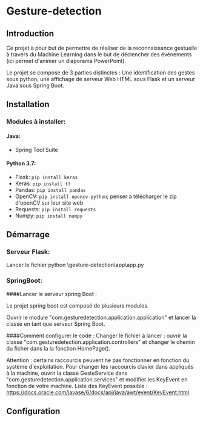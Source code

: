 # Gesture-detection
## Introduction
Ce projet à pour but de permettre de réaliser de la reconnaissance gestuelle à travers du Machine Learning dans le but de déclencher des événements (ici permet d'animer un diaporama PowerPoint).

Le projet se compose de 3 parties distinctes : Une identification des gestes sous python, une affichage de serveur Web HTML sous Flask et un serveur Java sous Spring Boot.
## Installation
### Modules à installer:
#### Java:
- Spring Tool Suite
#### Python 3.7: 
- Flask: `pip install keras`
- Keras: `pip install tf`
- Pandas: `pip install pandas`
- OpenCV: `pip install opencv-python`; penser à télécharger le zip d'openCV sur leur site web
- Requests: `pip install requests`
- Numpy: `pip install numpy`
## Démarrage
### Serveur Flask:
Lancer le fichier python
\gesture-detection\app\app.py
### SpringBoot:
####Lancer le serveur spring Boot :

Le projet spring boot est composé de plusieurs modules.

Ouvrir le module "com.gesturedetection.application.application" et lancer la classe en tant que serveur Spring Boot.

####Comment configurer le code :
Changer le fichier à lancer : ouvrir la classe "com.gesturedetection.application.controllers" et changer le chemin du ficher dans la la fonction HomePage().

Attention : certains raccourcis peuvent ne pas fonctionner en fonction du système d'exploitation. Pour changer les raccourcis clavier dans appliqués à la machine, ouvrir la classe GesteService dans "com.gesturedetection.application.services" et modifier les KeyEvent en fonction de votre machine.
Liste des KeyEvent possible : https://docs.oracle.com/javase/6/docs/api/java/awt/event/KeyEvent.html

## Configuration
